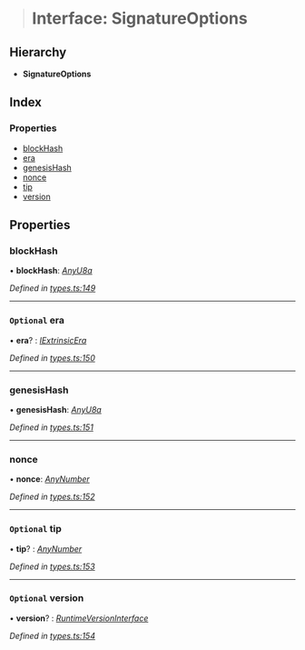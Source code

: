 > # Interface: SignatureOptions

## Hierarchy

* **SignatureOptions**

## Index

### Properties

* [blockHash](_types_.signatureoptions.md#blockhash)
* [era](_types_.signatureoptions.md#optional-era)
* [genesisHash](_types_.signatureoptions.md#genesishash)
* [nonce](_types_.signatureoptions.md#nonce)
* [tip](_types_.signatureoptions.md#optional-tip)
* [version](_types_.signatureoptions.md#optional-version)

## Properties

###  blockHash

• **blockHash**: *[AnyU8a](../modules/_types_.md#anyu8a)*

*Defined in [types.ts:149](https://github.com/polkadot-js/api/blob/e5cc683/packages/types/src/types.ts#L149)*

___

### `Optional` era

• **era**? : *[IExtrinsicEra](_types_.iextrinsicera.md)*

*Defined in [types.ts:150](https://github.com/polkadot-js/api/blob/e5cc683/packages/types/src/types.ts#L150)*

___

###  genesisHash

• **genesisHash**: *[AnyU8a](../modules/_types_.md#anyu8a)*

*Defined in [types.ts:151](https://github.com/polkadot-js/api/blob/e5cc683/packages/types/src/types.ts#L151)*

___

###  nonce

• **nonce**: *[AnyNumber](../modules/_types_.md#anynumber)*

*Defined in [types.ts:152](https://github.com/polkadot-js/api/blob/e5cc683/packages/types/src/types.ts#L152)*

___

### `Optional` tip

• **tip**? : *[AnyNumber](../modules/_types_.md#anynumber)*

*Defined in [types.ts:153](https://github.com/polkadot-js/api/blob/e5cc683/packages/types/src/types.ts#L153)*

___

### `Optional` version

• **version**? : *[RuntimeVersionInterface](_types_.runtimeversioninterface.md)*

*Defined in [types.ts:154](https://github.com/polkadot-js/api/blob/e5cc683/packages/types/src/types.ts#L154)*